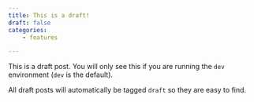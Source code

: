 ```yaml
---
title: This is a draft!
draft: false
categories:
    - features

---
```

This is a draft post. You will only see this if you are running the `dev`
environment (`dev` is the default).

All draft posts will automatically be tagged `draft` so they are easy to
find.
